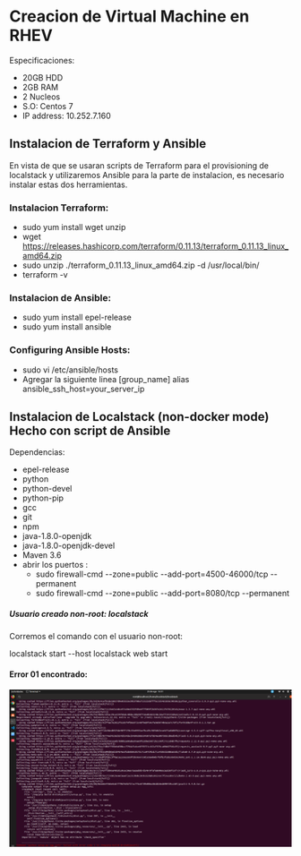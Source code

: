 # Creacion de Virtual Machine en RHEV
 Especificaciones:
 - 20GB HDD
 - 2GB RAM
 - 2 Nucleos
 - S.O: Centos 7
 - IP address: 10.252.7.160
 
 ## Instalacion de Terraform y Ansible

 En vista de que se usaran scripts de Terraform para el provisioning de localstack y utilizaremos Ansible para la parte de   instalacion, es necesario instalar estas dos herramientas.
 
 ### Instalacion Terraform:
  - sudo yum install wget unzip
  - wget https://releases.hashicorp.com/terraform/0.11.13/terraform_0.11.13_linux_amd64.zip
  - sudo unzip ./terraform_0.11.13_linux_amd64.zip -d /usr/local/bin/
  - terraform -v

### Instalacion de Ansible:

  - sudo yum install epel-release
  - sudo yum install ansible
### Configuring Ansible Hosts:
  - sudo vi /etc/ansible/hosts
  - Agregar la siguiente linea 
    [group_name]
    alias ansible_ssh_host=your_server_ip
 
 ## Instalacion de Localstack (non-docker mode) Hecho con script de Ansible
  
 Dependencias: 
 
- epel-release 
- python 
- python-devel 
- python-pip 
- gcc 
- git 
- npm 
- java-1.8.0-openjdk 
- java-1.8.0-openjdk-devel
- Maven 3.6
- abrir los puertos :
   - sudo firewall-cmd --zone=public --add-port=4500-46000/tcp --permanent
   - sudo firewall-cmd --zone=public --add-port=8080/tcp --permanent

##### Usuario creado non-root: localstack

Corremos el comando con el usuario non-root: 

localstack start --host
localstack web start

#### Error 01 encontrado:

![](https://github.com/semperti-bootcamp/sre-bootcamp-localstack-marko-190820/blob/A1/imagenes/erro01.png)



